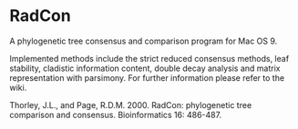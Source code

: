 RadCon
======

A phylogenetic tree consensus and comparison program for Mac OS 9.

Implemented methods include the strict reduced consensus methods, leaf stability, cladistic information content, double decay analysis and matrix representation with parsimony.  For further information please refer to the wiki.

Thorley, J.L., and Page, R.D.M. 2000. RadCon: phylogenetic tree comparison and consensus. Bioinformatics 16: 486-487.
